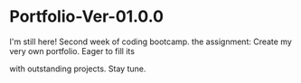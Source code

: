# Portfolio-Ver-01.0.0
I'm still here! Second week of coding bootcamp. 
the assignment: Create my very own portfolio.
Eager to fill its <section> with outstanding projects.
Stay tune.
